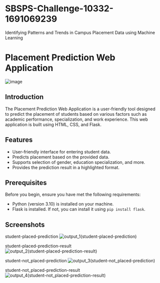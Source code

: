 # SBSPS-Challenge-10332-1691069239
Identifying Patterns and Trends in Campus Placement Data using Machine Learning

# Placement Prediction Web Application

![image](https://github.com/smartinternz02/SBSPS-Challenge-10332-1691069239/assets/120584943/285a25fe-a0c1-4a7b-866c-4c761a453c0f)


## Introduction

The Placement Prediction Web Application is a user-friendly tool designed to predict the placement of students based on various factors such as academic performance, specialization, and work experience. This web application is built using HTML, CSS, and Flask.

## Features

- User-friendly interface for entering student data.
- Predicts placement based on the provided data.
- Supports selection of gender, education specialization, and more.
- Provides the prediction result in a highlighted format.

## Prerequisites

Before you begin, ensure you have met the following requirements:

- Python (version 3.10) is installed on your machine.
- Flask is installed. If not, you can install it using `pip install flask`.

## Screenshots
student-placed-prediction
![output_1(student-placed-prediction)](https://github.com/smartinternz02/SBSPS-Challenge-10332-1691069239/assets/120584943/513ed0bf-6460-4da6-b82d-54ad8b6c53fc)

student-placed-prediction-result
![output_2(student-placed-prediction-result)](https://github.com/smartinternz02/SBSPS-Challenge-10332-1691069239/assets/120584943/5e3f1e4f-4cd1-493b-a220-997bd217fac1)


student-not_placed-prediction
![output_3(student-not_placed-prediction)](https://github.com/smartinternz02/SBSPS-Challenge-10332-1691069239/assets/120584943/ec25fece-41cf-4198-b6db-d365591ce2ff)

student-not_placed-prediction-result
![output_4(student-not_placed-prediction-result)](https://github.com/smartinternz02/SBSPS-Challenge-10332-1691069239/assets/120584943/8a997b48-a164-43f8-ad97-d4a48cc9e612)






